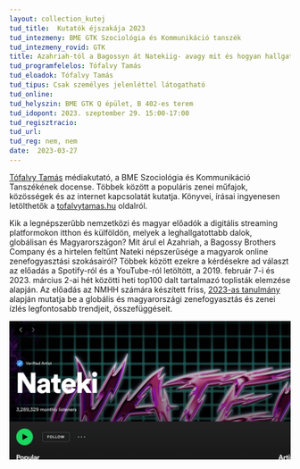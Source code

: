 ```yaml
---
layout: collection_kutej
tud_title:  Kutatók éjszakája 2023
tud_intezmeny: BME GTK Szociológia és Kommunikáció tanszék
tud_intezmeny_rovid: GTK
title: Azahriah-tól a Bagossyn át Natekiig- avagy mit és hogyan hallgatunk a Spotify-on és a YouTube-on? 
tud_programfelelos: Tófalvy Tamás
tud_eloadok: Tófalvy Tamás
tud_tipus: Csak személyes jelenléttel látogatható
tud_online: 
tud_helyszin: BME GTK Q épület, B 402-es terem
tud_idopont: 2023. szeptember 29. 15:00-17:00
tud_regisztracio: 
tud_url: 
tud_reg: nem, nem
date:  2023-03-27
---
```


[Tófalvy Tamás](https://sites.google.com/site/tofalvytamas/) médiakutató, a BME Szociológia és Kommunikáció Tanszékének docense. Többek között a populáris zenei műfajok, közösségek és az internet kapcsolatát kutatja. Könyvei, írásai ingyenesen letölthetők a [tofalvytamas.hu](https://sites.google.com/site/tofalvytamas/) oldalról. 

Kik a legnépszerűbb nemzetközi és magyar előadók a digitális streaming platformokon itthon és külföldön, melyek a leghallgatottabb dalok, globálisan és Magyarországon? Mit árul el Azahriah, a Bagossy Brothers Company és a hirtelen feltűnt Nateki népszerűsége a magyarok online zenefogyasztási szokásairól? Többek között ezekre a kérdésekre ad választ az előadás a Spotify-ról és a YouTube-ról letöltött, a 2019. február 7-i és 2023. március 2-ai hét közötti heti top100 dalt tartalmazó toplisták elemzése alapján. Az előadás az NMHH számára készített friss, [2023-as tanulmány](https://onlineplatformok.hu/files/b92235b0-8169-4a1c-a53e-c1bd1c6e7338.pdf) alapján mutatja be a globális és magyarországi zenefogyasztás és zenei ízlés legfontosabb trendjeit, összefüggéseit.

![Azahriah-tól a Bagossyn át Natekiig: avagy mit és hogyan hallgatunk a Spotify-on és a YouTube-on?](images/AZAHRI~1.JPG)
